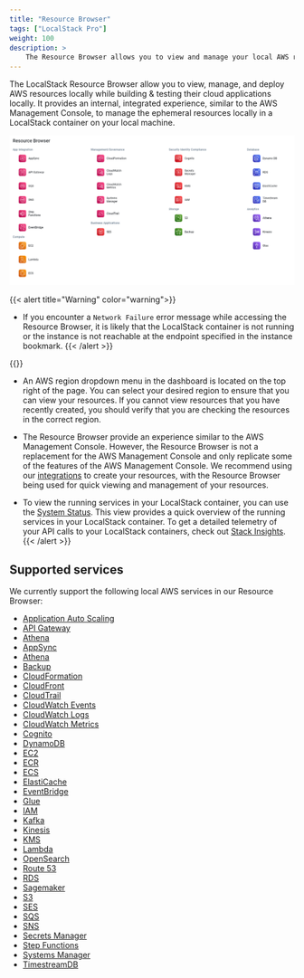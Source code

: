 ```yaml
---
title: "Resource Browser"
tags: ["LocalStack Pro"]
weight: 100
description: >
    The Resource Browser allows you to view and manage your local AWS resources through the LocalStack Web Application.
---
```


The LocalStack Resource Browser allow you to view, manage, and deploy AWS resources locally while building & testing their cloud applications locally. It provides an internal, integrated experience, similar to the AWS Management Console, to manage the ephemeral resources locally in a LocalStack container on your local machine.

<img src="resource-browser.png" alt="LocalStack Web Application's Resource Browsers outlining various local AWS services" title="Resource Browser" width="900" />

{{< alert title="Warning" color="warning">}}
- If you encounter a `Network Failure` error message while accessing the Resource Browser, it is likely that the LocalStack container is not running or the instance is not reachable at the endpoint specified in the instance bookmark.
{{< /alert >}}

{{<alert title="Note">}}
- An AWS region dropdown menu in the dashboard is located on the top right of the page. You can select your desired region to ensure that you can view your resources. If you cannot view resources that you have recently created, you should verify that you are checking the resources in the correct region.

- The Resource Browser provide an experience similar to the AWS Management Console. However, the Resource Browser is not a replacement for the AWS Management Console and only replicate some of the features of the AWS Management Console. We recommend using our [integrations](https://docs.localstack.cloud/user-guide/integrations/) to create your resources, with the Resource Browser being used for quick viewing and management of your resources.

- To view the running services in your LocalStack container, you can use the [System Status](https://app.localstack.cloud/status). This view provides a quick overview of the running services in your LocalStack container. To get a detailed telemetry of your API calls to your LocalStack containers, check out [Stack Insights](https://docs.localstack.cloud/user-guide/web-application/stack-insights/).
{{< /alert >}}

## Supported services

We currently support the following local AWS services in our Resource Browser:

- [Application Auto Scaling](https://app.localstack.cloud/inst/default/resources/application-autoscaling)
- [API Gateway](https://app.localstack.cloud/inst/default/resources/apigateway/)
- [Athena](https://app.localstack.cloud/inst/default/resources/athena/databases)
- [AppSync](https://app.localstack.cloud/inst/default/resources/appsync)
- [Athena](https://app.localstack.cloud/inst/default/resources/athena/databases)
- [Backup](https://app.localstack.cloud/inst/default/resources/backup/plans)
- [CloudFormation](https://app.localstack.cloud/inst/default/resources/cloudformation/stacks)
- [CloudFront](https://app.localstack.cloud/inst/default/resources/cloudfront/distributions)
- [CloudTrail](https://app.localstack.cloud/inst/default/resources/cloudtrail/events)
- [CloudWatch Events](https://app.localstack.cloud/inst/default/resources/events)
- [CloudWatch Logs](https://app.localstack.cloud/inst/default/resources/cloudwatch/groups)
- [CloudWatch Metrics](https://app.localstack.cloud/inst/default/resources/monitoring)
- [Cognito](https://app.localstack.cloud/inst/default/resources/cognito-idp)
- [DynamoDB](https://app.localstack.cloud/inst/default/resources/dynamodb)
- [EC2](https://app.localstack.cloud/inst/default/resources/ec2)
- [ECR](https://app.localstack.cloud/inst/default/resources/ecr/repositories)
- [ECS](https://app.localstack.cloud/inst/default/resources/ecs)
- [ElastiCache](https://app.localstack.cloud/inst/default/resources/elasticache)
- [EventBridge](https://app.localstack.cloud/inst/default/resources/eventbridge)
- [Glue](https://app.localstack.cloud/inst/default/resources/glue)
- [IAM](https://app.localstack.cloud/inst/default/resources/iam)
- [Kafka](https://app.localstack.cloud/inst/default/resources/kafka)
- [Kinesis](https://app.localstack.cloud/inst/default/resources/kinesis)
- [KMS](https://app.localstack.cloud/inst/default/resources/kms)
- [Lambda](https://app.localstack.cloud/inst/default/resources/lambda/functions)
- [OpenSearch](https://app.localstack.cloud/inst/default/resources/opensearch/domains)
- [Route 53](https://app.localstack.cloud/inst/default/resources/route53)
- [RDS](https://app.localstack.cloud/inst/default/resources/rds)
- [Sagemaker](https://app.localstack.cloud/inst/default/resources/sagemaker/models)
- [S3](https://app.localstack.cloud/inst/default/resources/s3)
- [SES](https://app.localstack.cloud/inst/default/resources/ses/)
- [SQS](https://app.localstack.cloud/inst/default/resources/sqs)
- [SNS](https://app.localstack.cloud/inst/default/resources/sns)
- [Secrets Manager](https://app.localstack.cloud/inst/default/resources/secretsmanager)
- [Step Functions](https://app.localstack.cloud/inst/default/resources/stepfunctions)
- [Systems Manager](https://app.localstack.cloud/inst/default/resources/ssm)
- [TimestreamDB](https://app.localstack.cloud/inst/default/resources/timestream)

